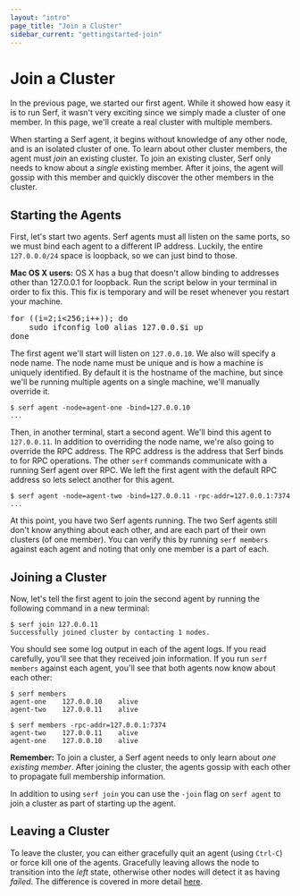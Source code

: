 ```yaml
---
layout: "intro"
page_title: "Join a Cluster"
sidebar_current: "gettingstarted-join"
---
```


# Join a Cluster

In the previous page, we started our first agent. While it showed how easy
it is to run Serf, it wasn't very exciting since we simply made a cluster of
one member. In this page, we'll create a real cluster with multiple members.

When starting a Serf agent, it begins without knowledge of any other node, and is
an isolated cluster of one.  To learn about other cluster members, the agent must
_join_ an existing cluster.  To join an existing cluster, Serf only needs to know
about a _single_ existing member. After it joins, the agent will gossip with this
member and quickly discover the other members in the cluster.

## Starting the Agents

First, let's start two agents. Serf agents must all listen on the same ports,
so we must bind each agent to a different IP address. Luckily, the entire
`127.0.0.0/24` space is loopback, so we can just bind to those.

<div class="alert alert-block alert-warning">
<p><strong>Mac OS X users:</strong> OS X has a bug that doesn't allow binding to
addresses other than 127.0.0.1 for loopback. Run the script below in your
terminal in order to fix this. This fix is temporary and will be reset whenever
you restart your machine.</p>

<pre>
for ((i=2;i<256;i++)); do
    sudo ifconfig lo0 alias 127.0.0.$i up
done
</pre>
</div>

The first agent we'll start will listen on `127.0.0.10`. We also will
specify a node name. The node name must be unique and is how a machine
is uniquely identified. By default it is the hostname of the machine, but
since we'll be running multiple agents on a single machine, we'll manually
override it.

```
$ serf agent -node=agent-one -bind=127.0.0.10
...
```

Then, in another terminal, start a second agent. We'll bind this agent
to `127.0.0.11`. In addition to overriding the node name, we're also going
to override the RPC address. The RPC address is the address that Serf binds
to for RPC operations. The other `serf` commands communicate with a running
Serf agent over RPC. We left the first agent with the default RPC address
so lets select another for this agent.

```
$ serf agent -node=agent-two -bind=127.0.0.11 -rpc-addr=127.0.0.1:7374
...
```

At this point, you have two Serf agents running. The two Serf agents
still don't know anything about each other, and are each part of their own
clusters (of one member). You can verify this by running `serf members`
against each agent and noting that only one member is a part of each.

## Joining a Cluster

Now, let's tell the first agent to join the second agent by running
the following command in a new terminal:

```
$ serf join 127.0.0.11
Successfully joined cluster by contacting 1 nodes.
```

You should see some log output in each of the agent logs. If you read
carefully, you'll see that they received join information. If you
run `serf members` against each agent, you'll see that both agents now
know about each other:

```
$ serf members
agent-one    127.0.0.10    alive
agent-two    127.0.0.11    alive

$ serf members -rpc-addr=127.0.0.1:7374
agent-two    127.0.0.11    alive
agent-one    127.0.0.10    alive
```

<div class="alert alert-block alert-info">
<p><strong>Remember:</strong> To join a cluster, a Serf agent needs to only
learn about <em>one existing member</em>. After joining the cluster, the
agents gossip with each other to propagate full membership information.
</p>
</div>

In addition to using `serf join` you can use the `-join` flag on
`serf agent` to join a cluster as part of starting up the agent.

## Leaving a Cluster

To leave the cluster, you can either gracefully quit an agent (using
`Ctrl-C`) or force kill one of the agents. Gracefully leaving allows
the node to transition into the _left_ state, otherwise other nodes
will detect it as having _failed_. The difference is covered
in more detail [here](/intro/getting-started/agent.html#toc_3).
